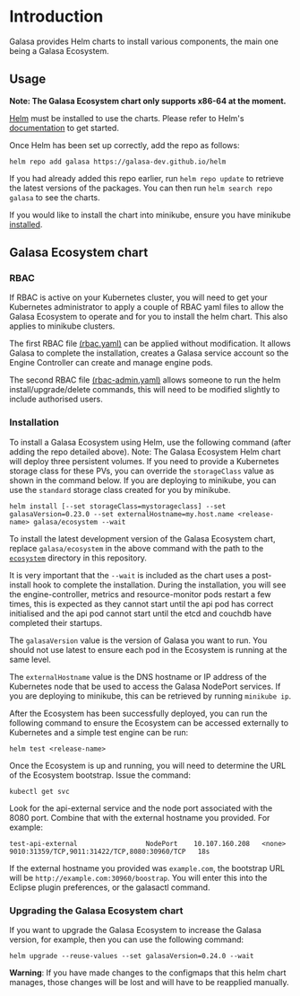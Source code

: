 # Introduction

Galasa provides Helm charts to install various components, the main one being a Galasa Ecosystem.

## Usage
**Note: The Galasa Ecosystem chart only supports x86-64 at the moment.**

[Helm](https://helm.sh) must be installed to use the charts.  Please refer to
Helm's [documentation](https://helm.sh/docs) to get started.

Once Helm has been set up correctly, add the repo as follows:

```
helm repo add galasa https://galasa-dev.github.io/helm
```

If you had already added this repo earlier, run `helm repo update` to retrieve
the latest versions of the packages. You can then run `helm search repo galasa` to see the charts.

If you would like to install the chart into minikube, ensure you have minikube [installed](https://minikube.sigs.k8s.io/docs/start/).

## Galasa Ecosystem chart
### RBAC
If RBAC is active on your Kubernetes cluster, you will need to get your Kubernetes administrator to apply a couple of RBAC yaml files to allow the Galasa Ecosystem to operate and for you to install the helm chart. This also applies to minikube clusters.

The first RBAC file [(rbac.yaml)](https://raw.githubusercontent.com/galasa-dev/helm/release/charts/ecosystem/rbac.yaml) can be applied without modification. It allows Galasa to complete the installation, creates a Galasa service account so the Engine Controller can create and manage engine pods.

The second RBAC file [(rbac-admin.yaml)](https://raw.githubusercontent.com/galasa-dev/helm/release/charts/ecosystem/rbac-admin.yaml) allows someone to run the helm install/upgrade/delete commands, this will need to be modified slightly to include authorised users.

### Installation
To install a Galasa Ecosystem using Helm, use the following command (after adding the repo detailed above). Note: The Galasa Ecosystem Helm chart will deploy three persistent volumes. If you need to provide a Kubernetes storage class for these PVs, you can override the `storageClass` value as shown in the command below. If you are deploying to minikube, you can use the `standard` storage class created for you by minikube.

```
helm install [--set storageClass=mystorageclass] --set galasaVersion=0.23.0 --set externalHostname=my.host.name <release-name> galasa/ecosystem --wait 
``` 

To install the latest development version of the Galasa Ecosystem chart, replace `galasa/ecosystem` in the above command with the path to the [`ecosystem`](./charts/ecosystem) directory in this repository.

It is very important that the `--wait` is included as the chart uses a post-install hook to complete the installation.  During the installation, you will see the engine-controller, metrics and resource-monitor pods restart a few times, this is expected as they cannot start until the api pod has correct initialised and the api pod cannot start until the etcd and couchdb have completed their startups. 

The `galasaVersion` value is the version of Galasa you want to run. You should not use latest to ensure each pod in the Ecosystem is running at the same level.

The `externalHostname` value is the DNS hostname or IP address of the Kubernetes node that be used to access the Galasa NodePort services. If you are deploying to minikube, this can be retrieved by running `minikube ip`.

After the Ecosystem has been successfully deployed, you can run the following command to ensure the Ecosystem can be accessed externally to Kubernetes and a simple test engine can be run:

```
helm test <release-name>
```

Once the Ecosystem is up and running, you will need to determine the URL of the Ecosystem bootstrap. Issue the command:

```
kubectl get svc
```

Look for the api-external service and the node port associated with the 8080 port.   Combine that with the external hostname you provided. For example:

```
test-api-external                 NodePort    10.107.160.208   <none>        9010:31359/TCP,9011:31422/TCP,8080:30960/TCP   18s
```

If the external hostname you provided was `example.com`, the bootstrap URL will be `http://example.com:30960/boostrap`. You will enter this into the Eclipse plugin preferences, or the galasactl command.

### Upgrading the Galasa Ecosystem chart

If you want to upgrade the Galasa Ecosystem to increase the Galasa version, for example, then you can use the following command:

```
helm upgrade --reuse-values --set galasaVersion=0.24.0 --wait
```

**Warning**: If you have made changes to the configmaps that this helm chart manages, those changes will be lost and will have to be reapplied manually.
